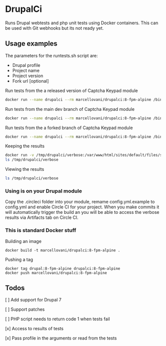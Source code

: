 # DrupalCi

Runs Drupal webtests and php unit tests using Docker containers.
This can be used with Git webhooks but its not ready yet.

## Usage examples
The parameters for the runtests.sh script are:
* Drupal profile
* Project name
* Project version
* Fork url [optional]

Run tests from the a released version of Captcha Keypad module

```bash
docker run --name drupalci --rm marcellovani/drupalci:8-fpm-alpine /bin/sh -c "php runtests.php --project captcha_keypad --version 1.x"
```

Run tests from the main dev branch of Captcha Keypad module

```bash
docker run --name drupalci --rm marcellovani/drupalci:8-fpm-alpine /bin/sh -c "php runtests.php --project drupal/captcha_keypad --version 1.x-dev"
```

Run tests from the a forked branch of Captcha Keypad module

```bash
docker run --name drupalci --rm marcellovani/drupalci:8-fpm-alpine /bin/sh -c "php runtests.php --profile standard --project captcha_keypad --version broken_test-dev --vcs https://github.com/marcelovani/captcha_keypad.git"
```

Keeping the results


```bash
docker run -v /tmp/drupalci/verbose:/var/www/html/sites/default/files/simpletest/verbose --name drupalci --rm marcellovani/drupalci:8-fpm-alpine /bin/sh -c "php runtests.php --project captcha_keypad --branch 8.x-1.x-dev --vcs https://github.com/marcelovani/captcha_keypad.git"
ls /tmp/drupalci/verbose
```

Viewing the results


```bash
ls /tmp/drupalci/verbose
```

### Using is on your Drupal module

Copy the .circleci folder into your module, remame config.yml.example to config.yml and enable Circle CI for your project. When you make commits it will automatically trigger the build an you will be able to access the verbose results via Artifacts tab on Circle CI.


### This is standard Docker stuff

Building an image

```
docker build -t marcellovani/drupalci:8-fpm-alpine .
```

Pushing a tag

```
docker tag drupal:8-fpm-alpine drupalci:8-fpm-alpine
docker push marcellovani/drupalci:8-fpm-alpine
```

## Todos
[ ] Add support for Drupal 7

[ ] Support patches

[ ] PHP script needs to return code 1 when tests fail

[x] Access to results of tests

[x] Pass profile in the arguments or read from the tests
